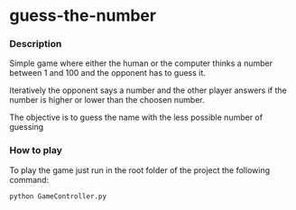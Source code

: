 # guess-the-number

### Description
Simple game where either the human or the computer thinks a number between 1 and 100 and the opponent has to guess it.

Iteratively the opponent says a number and the other player answers if the number is higher or lower than the choosen number.

The objective is to guess the name with the less possible number of guessing 


### How to play

To play the game just run in the root folder of the project the following command:

```
python GameController.py

```


